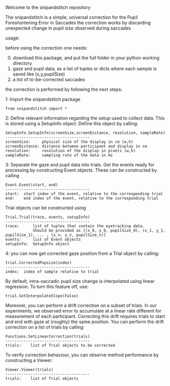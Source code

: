 Welcome to the snipandstitch repository

The snipandstitch is a simple, universal correction for the Pupil Foreshortening Error in Saccades
the correction works by discarding unexpected change in pupil size observed during saccades

usage:

before using the correction one needs:

0. download this package, and put the full folder in your python working directory
1. gaze and pupil data, as a list of tuples or dicts where each sample is saved like (x,y,pupilSize)
2. a list of to-be-corrected saccades

the correction is performed by following the next steps:

1: Import the snipandstitch package

    from snipandstitch import *

2: Define relevant information regarding the setup used to collect data. This is stored using a SetupInfo object. Define this object by calling:

    SetupInfo.SetupInfo(screenSize,screenDistance, resolution, sampleRate)
    -------------------------------------
    screenSize:     physical size of the display in cm (w,h)
    screenDistance: distance between participant and display in cm
    resolution:     resolution of the display in pixels (w,h)
    sampleRate:     sampling rate of the data in Hz

3: Separate the gaze and pupil data into trials. 
Get the events ready for processing by constructing Event objects. These can be constructed by calling

    Event.Event(start, end)
    -------------------------------------
    start:  start index of the event, relative to the corresponding trial
    end:    end index of the event, relative to the corresponding trial

Trial objects can be constructed using 
    
    Trial.Trial(trace, events, setupInfo)
    -------------------------------------
    trace:      list of tuples that contain the eyetracking data. 
                Should be provided as [(x_0, y_0, pupilSize_0), (x_1, y_1, pupilSize_1), ... , (x_n, y_n, pupilSize_n)]
    events:     list of Event objects 
    setupInfo:  SetupInfo object


4: you can now get corrected gaze position from a Trial object by calling:

    trial.CorrectedPupsize(index)
    -------------------------------------
    index:  index of sample relative to trial

By default, intra-saccadic pupil size change is interpolated using linear regression. To turn this feature off, use:

    trial.SetInterpolateSlope(False)

Moreover, you can perform a drift correction on a subset of trials. 
In our experiments, we observed error to accumulate at a linear rate different for measurement of each participant.
Correcting this drift requires trials to start and end with gaze at (roughly) the same position. 
You can perform the drift correction on a list of trials by calling:

    Functions.SetLinearCorrection(trials)
    -------------------------------------
    trials:    list of Trial objects to be corrected

To verify correction behaviour, you can observe method performance by constructing a Viewer:

    Viewer.Viewer(trials)
    -------------------------------------
    trials:    list of Trial objects

